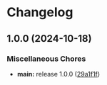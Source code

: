 # Changelog

## 1.0.0 (2024-10-18)


### Miscellaneous Chores

* **main:** release 1.0.0 ([29a1f1f](https://github.com/VeonN4/fatherless-goes-to-nature/commit/29a1f1fd0020bd6cd9cb3554f8aa139410b18113))

